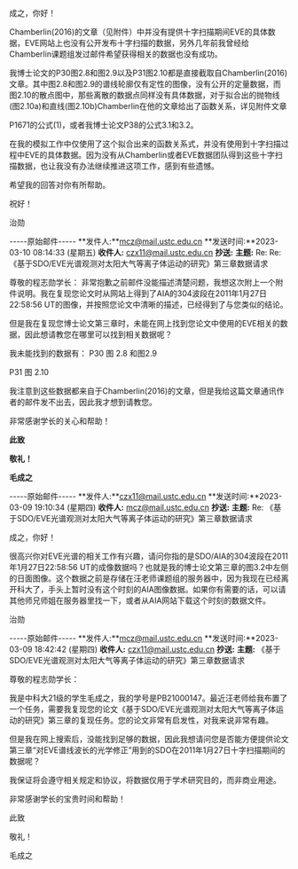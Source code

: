 成之，你好！

 

Chamberlin(2016)的文章（见附件）中并没有提供十字扫描期间EVE的具体数据，EVE网站上也没有公开发布十字扫描的数据，另外几年前我曾经给Chamberlin课题组发过邮件希望获得相关的数据也没有成功。

 

我博士论文的P30图2.8和图2.9以及P31图2.10都是直接截取自Chamberlin(2016)文章。其中图2.8和图2.9的谱线轮廓仅有定性的图像，没有公开的定量数据，而图2.10的散点图中，那些离散的数据点同样没有具体数据，对于拟合出的抛物线(图2.10a)和直线(图2.10b)Chamberlin在他的文章给出了函数关系，详见附件文章

P1671的公式(1)，或者我博士论文P38的公式3.1和3.2。

 

在我的模拟工作中仅使用了这个拟合出来的函数关系式，并没有使用到十字扫描过程中EVE的具体数据。因为没有从Chamberlin或者EVE数据团队得到这些十字扫描数据，也让我没有办法继续推进这项工作，感到有些遗憾。

 

希望我的回答对你有所帮助。

 

祝好！

治勋
 
 
 

-----原始邮件-----
 **发件人:**mcz@mail.ustc.edu.cn
 **发送时间:**2023-03-10 08:14:33 (星期五)
 **收件人:** czx11@mail.ustc.edu.cn
 **抄送:** 
 **主题:** Re: Re: 《基于SDO/EVE光谱观测对太阳大气等离子体运动的研究》第三章数据请求
 
 

尊敬的程志勋学长： 非常抱歉之前邮件没能描述清楚问题，我想这次附上一个附件说明。我在复现您论文时从网站上得到了AIA的304波段在2011年1月27日22:58:56 UT的图像，并按照您论文中清晰的描述，已经得到了与您类似的结论。

但是我在复现您博士论文第三章时，未能在网上找到您论文中使用的EVE相关的数据，因此想请教您在哪里可以找到相关数据呢？

 

我未能找到的数据有： P30 图 2.8 和图2.9 

P31 图 2.10

我注意到这些数据都来自于Chamberlin(2016)的文章，但是我给这篇文章通讯作者的邮件发不出去，因此我才想到请教您。

非常感谢学长的关心和帮助！

 

**此致**

**敬礼！**

 

**毛成之**

 

-----原始邮件-----
 **发件人:**czx11@mail.ustc.edu.cn
 **发送时间:**2023-03-09 19:10:34 (星期四)
 **收件人:** mcz@mail.ustc.edu.cn
 **抄送:** 
 **主题:** Re: 《基于SDO/EVE光谱观测对太阳大气等离子体运动的研究》第三章数据请求
 
 成之，你好！

 

很高兴你对EVE光谱的相关工作有兴趣，请问你指的是SDO/AIA的304波段在2011年1月27日22:58:56 UT的成像数据吗？也就是我的博士论文第三章的图3.2中左侧的日面图像。这个数据之前是存储在汪老师课题组的服务器中，因为我现在已经离开科大了，手头上暂时没有这个时刻的AIA图像数据。如果你有需要的话，可以请其他师兄师姐在服务器里找一下，或者从AIA网站下载这个时刻的数据文件。

 

治勋


 
 

-----原始邮件-----
 **发件人:**mcz@mail.ustc.edu.cn
 **发送时间:**2023-03-09 18:42:42 (星期四)
 **收件人:** czx11@mail.ustc.edu.cn
 **抄送:** 
 **主题:** 《基于SDO/EVE光谱观测对太阳大气等离子体运动的研究》第三章数据请求

尊敬的程志勋学长：

我是中科大21级的学生毛成之，我的学号是PB21000147。最近汪老师给我布置了一个任务，需要我复现您的论文《基于SDO/EVE光谱观测对太阳大气等离子体运动的研究》第三章的复现任务。您的论文非常有启发性，对我来说非常有趣。

但是我在网上搜索后，没能找到足够的数据，因此我想请问您是否能方便提供论文第三章“对EVE谱线波长的光学修正”用到的SDO在2011年1月27日十字扫描期间的数据呢？

我保证将会遵守相关规定和协议，将数据仅用于学术研究目的，而非商业用途。

非常感谢学长的宝贵时间和帮助！

 

此致

敬礼！

 

毛成之